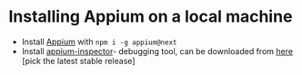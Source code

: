 # Installing Appium on a local machine

- Install [Appium](https://appium.github.io/appium/docs/en/2.0/quickstart/install/) with `npm i -g appium@next` 
- Install [appium-inspector](https://github.com/appium/appium-inspector)- debugging tool, can be downloaded from [here](https://github.com/appium/appium-inspector/releases) [pick the latest stable release]
